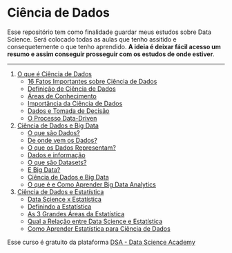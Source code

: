 # Ciência de Dados

Esse repositório tem como finalidade guardar meus estudos sobre Data Science.
Será colocado todas as aulas que tenho assitido e consequetemente o que tenho aprendido.
**A ideia é deixar fácil acesso um resumo e assim conseguir prosseguir com os estudos de onde estiver**. 
___

1. [O que é Ciência de Dados](/1.%20O%20que%20%C3%A9%20Ci%C3%AAncia%20de%20Dados/)
    * [16 Fatos Importantes sobre Ciência de Dados](/1.%20O%20que%20%C3%A9%20Ci%C3%AAncia%20de%20Dados/01.%2016%20Fatos%20Importantes%20sobre%20Ci%C3%AAncia%20de%20Dados.md)
    * [Definição de Ciência de Dados](/1.%20O%20que%20%C3%A9%20Ci%C3%AAncia%20de%20Dados/02.%20Defini%C3%A7%C3%A3o%20de%20Ci%C3%AAncia%20de%20Dados.md)
    * [Áreas de Conhecimento](/1.%20O%20que%20%C3%A9%20Ci%C3%AAncia%20de%20Dados/03.%20%C3%81reas%20de%20Conhecimento.md)
    * [Importância da Ciência de Dados](/1.%20O%20que%20%C3%A9%20Ci%C3%AAncia%20de%20Dados/04.%20Import%C3%A2ncia%20da%20Ci%C3%AAncia%20em%20Ci%C3%AAncia%20de%20Dados.md)
    * [Dados e Tomada de Decisão](/1.%20O%20que%20%C3%A9%20Ci%C3%AAncia%20de%20Dados/05.%20Dados%20e%20Tomada%20de%20Decisao.md)
    * [O Processo Data-Driven](/1.%20O%20que%20%C3%A9%20Ci%C3%AAncia%20de%20Dados/06.%20O%20Processo%20Data-Driven.md)
2. [Ciência de Dados e Big Data](/2.%20Ci%C3%AAncia%20de%20Dados%20e%20Big%20Data/)
    * [O que são Dados?](/2.%20Ci%C3%AAncia%20de%20Dados%20e%20Big%20Data/01.%20O%20que%20s%C3%A3o%20Dados.md)
    * [De onde vem os Dados?](/2.%20Ci%C3%AAncia%20de%20Dados%20e%20Big%20Data/02.%20De%20onde%20vem%20os%20Dados.md)
    * [O que os Dados Representam?](/2.%20Ci%C3%AAncia%20de%20Dados%20e%20Big%20Data/03.%20O%20que%20os%20Dados%20Representam.md)
    * [Dados e informação](/2.%20Ci%C3%AAncia%20de%20Dados%20e%20Big%20Data/04.%20Dados%20e%20Informa%C3%A7%C3%A3o.md)
    * [O que são Datasets?](/2.%20Ci%C3%AAncia%20de%20Dados%20e%20Big%20Data/05.%20O%20que%20s%C3%A3o%20Datasets.md)
    * [E Big Data?](/2.%20Ci%C3%AAncia%20de%20Dados%20e%20Big%20Data/06.%20E%20Big%20Data.md)
    * [Ciência de Dados e Big Data](/2.%20Ci%C3%AAncia%20de%20Dados%20e%20Big%20Data/07.%20Ci%C3%AAncia%20de%20dados%20e%20Big%20Data.md)
    * [O que é e Como Aprender Big Data Analytics](/2.%20Ci%C3%AAncia%20de%20Dados%20e%20Big%20Data/08.%20O%20que%20%C3%A9%20e%20Como%20Aprender%20Big%20Data%20Analytics.md)
3. [Ciência de Dados e Estatística](/3.%20Ci%C3%AAncia%20de%20Dados%20e%20Estat%C3%ADstica/)
    * [Data Science x Estatística](/3.%20Ci%C3%AAncia%20de%20Dados%20e%20Estat%C3%ADstica/01.%20Data%20Science%20X%20Estatistica.md)
    * [Definindo a Estatística](/3.%20Ci%C3%AAncia%20de%20Dados%20e%20Estat%C3%ADstica/02.%20Definindo%20a%20Estat%C3%ADstica.md)
    * [As 3 Grandes Áreas da Estatística](/3.%20Ci%C3%AAncia%20de%20Dados%20e%20Estat%C3%ADstica/03.%20As%203%20Grandes%20%C3%81reas%20da%20Estat%C3%ADstica.md)
    * [Qual a Relação entre Data Science e Estatística](/3.%20Ci%C3%AAncia%20de%20Dados%20e%20Estat%C3%ADstica/04.%20Qual%20Rela%C3%A7%C3%A3o%20entre%20Data%20Science%20e%20Estatistica.md)
    * [Como Aprender Estatística para Ciência de Dados](/3.%20Ci%C3%AAncia%20de%20Dados%20e%20Estat%C3%ADstica/05.%20Como%20Aprender%20Estat%C3%ADstica%20para%20Ci%C3%AAncia%20de%20Dados.md)

Esse curso é gratuito da plataforma [DSA - Data Science Academy](https://www.datascienceacademy.com.br) 
